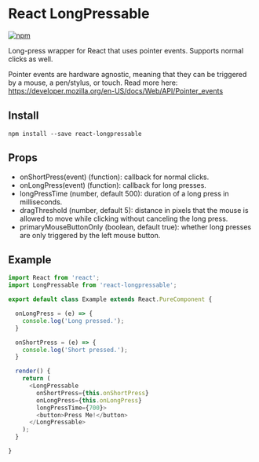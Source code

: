 # React LongPressable

[![npm](https://img.shields.io/npm/v/react-longpressable.svg)](https://www.npmjs.com/package/react-longpressable)

Long-press wrapper for React that uses pointer events. Supports
normal clicks as well.

Pointer events are hardware agnostic, meaning that they can be triggered by a
mouse, a pen/stylus, or touch. Read more here:
https://developer.mozilla.org/en-US/docs/Web/API/Pointer_events

## Install
```
npm install --save react-longpressable
```

## Props
- onShortPress(event) (function): callback for normal clicks.
- onLongPress(event) (function): callback for long presses.
- longPressTime (number, default 500): duration of a long press in
milliseconds.
- dragThreshold (number, default 5): distance in pixels that the mouse is
allowed to move while clicking without canceling the long press.
- primaryMouseButtonOnly (boolean, default true): whether long presses are
only triggered by the left mouse button.

## Example
```javascript
import React from 'react';
import LongPressable from 'react-longpressable';

export default class Example extends React.PureComponent {

  onLongPress = (e) => {
    console.log('Long pressed.');
  }

  onShortPress = (e) => {
    console.log('Short pressed.');
  }

  render() {
    return (
      <LongPressable
        onShortPress={this.onShortPress}
        onLongPress={this.onLongPress}
        longPressTime={700}>
        <button>Press Me!</button>
      </LongPressable>
    );
  }

}
```
